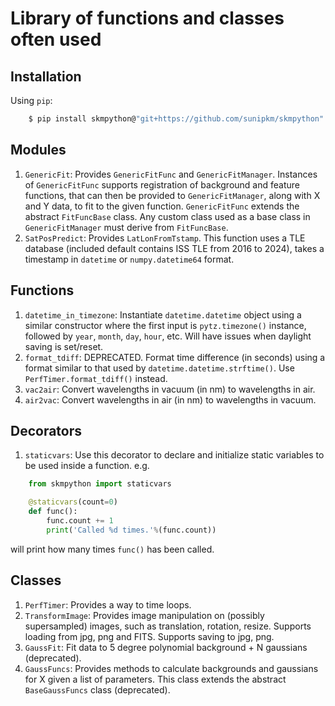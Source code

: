 # Library of functions and classes often used
## Installation
Using `pip`:
```sh
    $ pip install skmpython@"git+https://github.com/sunipkm/skmpython"
```

## Modules
1. `GenericFit`: Provides `GenericFitFunc` and `GenericFitManager`. Instances of `GenericFitFunc` supports registration of background and feature functions, that can then be provided to
`GenericFitManager`, along with X and Y data, to fit to the given function. `GenericFitFunc` extends the abstract `FitFuncBase` class. Any custom class used as a base class in
`GenericFitManager` must derive from `FitFuncBase`.
2. `SatPosPredict`: Provides `LatLonFromTstamp`. This function uses a TLE database (included default contains ISS TLE from 2016 to 2024), takes a timestamp in `datetime` or `numpy.datetime64` format.

## Functions
1. `datetime_in_timezone`: Instantiate `datetime.datetime` object using a similar constructor where the first input is `pytz.timezone()` instance, followed by `year`, `month`, `day`, `hour`, etc. Will have issues when daylight saving is set/reset.
2. `format_tdiff`: DEPRECATED. Format time difference (in seconds) using a format similar to that used by `datetime.datetime.strftime()`. Use `PerfTimer.format_tdiff()` instead.
3. `vac2air`: Convert wavelengths in vacuum (in nm) to wavelengths in air.
4. `air2vac`: Convert wavelengths in air (in nm) to wavelengths in vacuum.

## Decorators
1. `staticvars`: Use this decorator to declare and initialize static variables to be used
inside a function. e.g.
```py
    from skmpython import staticvars

    @staticvars(count=0)
    def func():
        func.count += 1
        print('Called %d times.'%(func.count))
```
will print how many times `func()` has been called.

## Classes
1. `PerfTimer`: Provides a way to time loops.
2. `TransformImage`: Provides image manipulation on (possibly supersampled) images, such as translation, rotation, resize. Supports loading from jpg, png and FITS. Supports saving to jpg, png.
3. `GaussFit`: Fit data to 5 degree polynomial background + N gaussians (deprecated).
4. `GaussFuncs`: Provides methods to calculate backgrounds and gaussians for X given a list of parameters. This class extends the abstract `BaseGaussFuncs` class (deprecated).